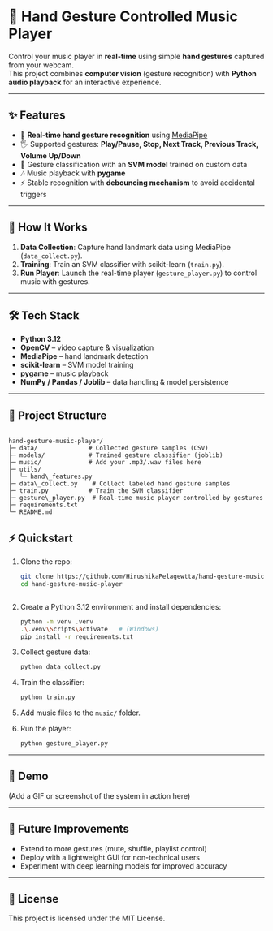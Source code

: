 # 🎵 Hand Gesture Controlled Music Player

Control your music player in **real-time** using simple **hand gestures** captured from your webcam.  
This project combines **computer vision** (gesture recognition) with **Python audio playback** for an interactive experience.

---

## ✨ Features
- 🎥 **Real-time hand gesture recognition** using [MediaPipe](https://developers.google.com/mediapipe)  
- 🖐️ Supported gestures: **Play/Pause, Stop, Next Track, Previous Track, Volume Up/Down**  
- 🤖 Gesture classification with an **SVM model** trained on custom data  
- 🎶 Music playback with **pygame**  
- ⚡ Stable recognition with **debouncing mechanism** to avoid accidental triggers  

---

## 🚀 How It Works
1. **Data Collection**: Capture hand landmark data using MediaPipe (`data_collect.py`).  
2. **Training**: Train an SVM classifier with scikit-learn (`train.py`).  
3. **Run Player**: Launch the real-time player (`gesture_player.py`) to control music with gestures.  

---

## 🛠️ Tech Stack
- **Python 3.12**
- **OpenCV** – video capture & visualization  
- **MediaPipe** – hand landmark detection  
- **scikit-learn** – SVM model training  
- **pygame** – music playback  
- **NumPy / Pandas / Joblib** – data handling & model persistence  

---

## 📂 Project Structure

```

hand-gesture-music-player/
├─ data/              # Collected gesture samples (CSV)
├─ models/            # Trained gesture classifier (joblib)
├─ music/             # Add your .mp3/.wav files here
├─ utils/
│  └─ hand\_features.py
├─ data\_collect.py    # Collect labeled hand gesture samples
├─ train.py           # Train the SVM classifier
├─ gesture\_player.py  # Real-time music player controlled by gestures
├─ requirements.txt
└─ README.md

````


## ⚡ Quickstart
1. Clone the repo:
   ```bash
   git clone https://github.com/HirushikaPelagewtta/hand-gesture-music-player.git
   cd hand-gesture-music-player
```
```
2. Create a Python 3.12 environment and install dependencies:

   ```bash
   python -m venv .venv
   .\.venv\Scripts\activate   # (Windows)
   pip install -r requirements.txt
   ```

3. Collect gesture data:

   ```bash
   python data_collect.py
   ```

4. Train the classifier:

   ```bash
   python train.py
   ```

5. Add music files to the `music/` folder.

6. Run the player:

   ```bash
   python gesture_player.py
   ```

---

## 📸 Demo

(Add a GIF or screenshot of the system in action here)

---

## 🔮 Future Improvements

* Extend to more gestures (mute, shuffle, playlist control)
* Deploy with a lightweight GUI for non-technical users
* Experiment with deep learning models for improved accuracy

---

## 📜 License

This project is licensed under the MIT License.

```

